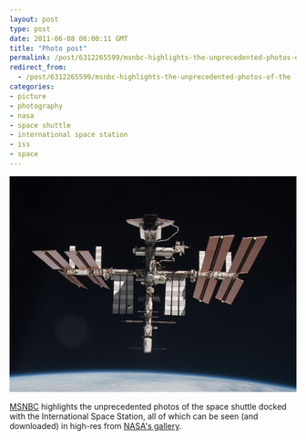 ```yaml
---
layout: post
type: post
date: 2011-06-08 06:00:11 GMT
title: "Photo post"
permalink: /post/6312265599/msnbc-highlights-the-unprecedented-photos-of-the
redirect_from: 
  - /post/6312265599/msnbc-highlights-the-unprecedented-photos-of-the
categories:
- picture
- photography
- nasa
- space shuttle
- international space station
- iss
- space
---
```

![](/assets/images/tumblr_lmgjcbsX4r1qb098no1_1280.jpg)

<a href="http://photoblog.msnbc.msn.com/_news/2011/06/07/6805662-ultimate-space-portrait-unveiled">MSNBC</a> highlights the unprecedented photos of the space shuttle docked with the International Space Station, all of which can be seen (and downloaded) in high-res from <a href="http://www.nasa.gov/mission_pages/station/multimedia/e27depart.html">NASA's gallery</a>.